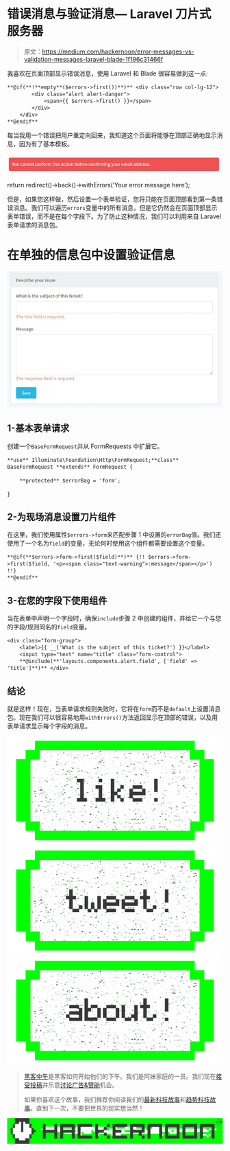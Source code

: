 # 错误消息与验证消息— Laravel 刀片式服务器

> 原文：<https://medium.com/hackernoon/error-messages-vs-validation-messages-laravel-blade-1f196c31466f>

我喜欢在页面顶部显示错误消息，使用 Laravel 和 Blade 很容易做到这一点:

```
**@if(**!**empty**($errors->first())**)** <div class="row col-lg-12">
        <div class="alert alert-danger">
            <span>{{ $errors->first() }}</span>
        </div>
    </div>
**@endif**
```

每当我用一个错误把用户重定向回来，我知道这个页面将能够在顶部正确地显示消息，因为有了基本模板。

![](img/2a8d9209e1e7faf9f1c2c8e9e6fef884.png)

return redirect()->back()->withErrors(‘Your error message here’);

但是，如果您这样做，然后设置一个表单验证，您将只能在页面顶部看到第一条错误消息。我们可以遍历`errors`变量中的所有消息，但是它仍然会在页面顶部显示表单错误，而不是在每个字段下。为了防止这种情况，我们可以利用来自 Laravel 表单请求的消息包。

# 在单独的信息包中设置验证信息

![](img/494eea5b1682acaeba1632412aa9b857.png)

## 1-基本表单请求

创建一个`BaseFormRequest`并从 FormRequests 中扩展它。

```
**use** Illuminate\Foundation\Http\FormRequest;**class** BaseFormRequest **extends** FormRequest {

    **protected** $errorBag = 'form';

}
```

## 2-为现场消息设置刀片组件

在这里，我们使用属性`$errors->form`来匹配步骤 1 中设置的`errorBag`值。我们还使用了一个名为`field`的变量，无论何时使用这个组件都需要设置这个变量。

```
**@if(**$errors->form->first($field)**)** {!! $errors->form->first($field, '<p><span class="text-warning">:message</span></p>') !!}
**@endif**
```

## 3-在您的字段下使用组件

当在表单中声明一个字段时，确保`include`步骤 2 中创建的组件，并给它一个与您的字段/规则同名的`field`变量。

```
<div class="form-group">
    <label>{{ __('What is the subject of this ticket?') }}</label>
    <input type="text" name="title" class="form-control">
    **@include(**'layouts.components.alert.field', ['field' => 'title']**)** </div>
```

## 结论

就是这样！现在，当表单请求规则失败时，它将在`form`而不是`default`上设置消息包。现在我们可以很容易地用`withErrors()`方法返回显示在顶部的错误，以及用表单请求显示每个字段的消息。

[![](img/50ef4044ecd4e250b5d50f368b775d38.png)](http://bit.ly/HackernoonFB)[![](img/979d9a46439d5aebbdcdca574e21dc81.png)](https://goo.gl/k7XYbx)[![](img/2930ba6bd2c12218fdbbf7e02c8746ff.png)](https://goo.gl/4ofytp)

> [黑客中午](http://bit.ly/Hackernoon)是黑客如何开始他们的下午。我们是阿妹家庭的一员。我们现在[接受投稿](http://bit.ly/hackernoonsubmission)并乐意[讨论广告&赞助](mailto:partners@amipublications.com)机会。
> 
> 如果你喜欢这个故事，我们推荐你阅读我们的[最新科技故事](http://bit.ly/hackernoonlatestt)和[趋势科技故事](https://hackernoon.com/trending)。直到下一次，不要把世界的现实想当然！

![](img/be0ca55ba73a573dce11effb2ee80d56.png)